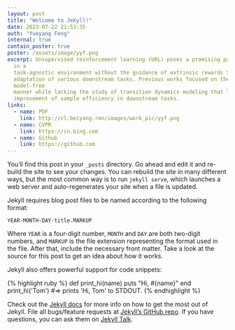 ```yaml
---
layout: post
title: "Welcome to Jekyll!"
date: 2023-07-22 21:53:35
auth: "Yueyang Feng"
internal: true
contain_poster: true
poster: /assets/image/yyf.png
excerpt: Unsupervised reinforcement learning (URL) poses a promising paradigm to learn useful behaviors
  in a
  task-agnostic environment without the guidance of extrinsic rewards to facilitate the fast
  adaptation of various downstream tasks. Previous works focused on the pre-training in a
  model-free
  manner while lacking the study of transition dynamics modeling that leaves a large space for the
  improvement of sample efficiency in downstream tasks.
links:
  - name: PDF
    link: http://rl.beiyang.ren/images/work_pic/yyf.png
  - name: CVPR
    link: https://cn.bing.com
  - name: Github
    link: https://github.com
---
```

You’ll find this post in your `_posts` directory. Go ahead and edit it and re-build the site to see your changes. You can rebuild the site in many different ways, but the most common way is to run `jekyll serve`, which launches a web server and auto-regenerates your site when a file is updated.

Jekyll requires blog post files to be named according to the following format:

`YEAR-MONTH-DAY-title.MARKUP`

Where `YEAR` is a four-digit number, `MONTH` and `DAY` are both two-digit numbers, and `MARKUP` is the file extension representing the format used in the file. After that, include the necessary front matter. Take a look at the source for this post to get an idea about how it works.

Jekyll also offers powerful support for code snippets:

{% highlight ruby %}
def print_hi(name)
  puts "Hi, #{name}"
end
print_hi('Tom')
#=> prints 'Hi, Tom' to STDOUT.
{% endhighlight %}

Check out the [Jekyll docs][jekyll-docs] for more info on how to get the most out of Jekyll. File all bugs/feature requests at [Jekyll’s GitHub repo][jekyll-gh]. If you have questions, you can ask them on [Jekyll Talk][jekyll-talk].

[jekyll-docs]: https://jekyllrb.com/docs/home
[jekyll-gh]:   https://github.com/jekyll/jekyll
[jekyll-talk]: https://talk.jekyllrb.com/
